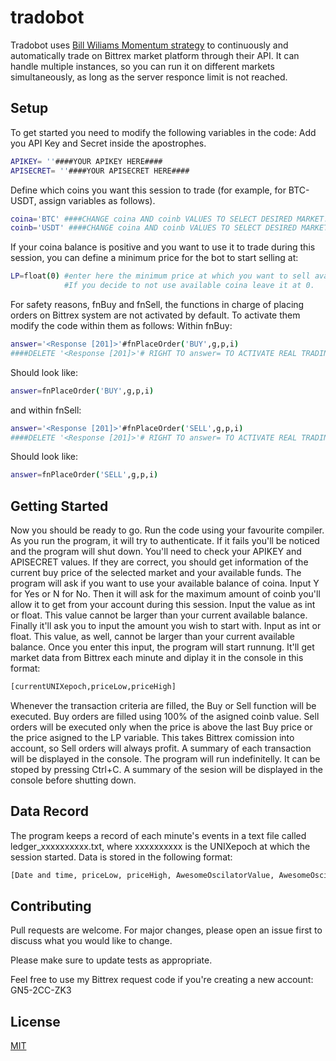 # tradobot

Tradobot uses [Bill Wiliams Momentum strategy](https://tradingstrategyguides.com/bill-williams-awesome-oscillator-strategy/#:~:text=The%20Bill%20Williams%20Awesome%20Oscillator,confirming%20the%20price%20action%20shift.) to continuously and automatically trade on Bittrex market platform through their API. It can handle multiple instances, so you can run it on different markets simultaneously, as long as the server responce limit is not reached.

## Setup

To get started you need to modify the following variables in the code:
Add you API Key and Secret inside the apostrophes.
```bash
APIKEY= ''####YOUR APIKEY HERE####
APISECRET= ''####YOUR APISECRET HERE####
```
Define which coins you want this session to trade (for example, for BTC-USDT, assign variables as follows).
```bash
coina='BTC' ####CHANGE coina AND coinb VALUES TO SELECT DESIRED MARKET.
coinb='USDT' ####CHANGE coina AND coinb VALUES TO SELECT DESIRED MARKET.
```
If your coina balance is positive and you want to use it to trade during this session, you can define a minimum price for the bot to start selling at:
```bash
LP=float(0) #enter here the minimum price at which you want to sell available coina.
            #If you decide to not use available coina leave it at 0.
```
For safety reasons, fnBuy and fnSell, the functions in charge of placing orders on Bittrex system are not activated by default. To activate them modify the code within them as follows:
Within fnBuy:
```bash
answer='<Response [201]>'#fnPlaceOrder('BUY',g,p,i)
####DELETE '<Response [201]>'# RIGHT TO answer= TO ACTIVATE REAL TRADING####
```
Should look like:
```bash
answer=fnPlaceOrder('BUY',g,p,i)
```
and within fnSell:
```bash
answer='<Response [201]>'#fnPlaceOrder('SELL',g,p,i)
####DELETE '<Response [201]>'# RIGHT TO answer= TO ACTIVATE REAL TRADING####
```
Should look like:
```bash
answer=fnPlaceOrder('SELL',g,p,i)
```
## Getting Started
Now you should be ready to go. Run the code using your favourite compiler.
As you run the program, it will try to authenticate. If it fails you'll be noticed and the program will shut down. You'll need to check your APIKEY and APISECRET values. If they are correct, you should get information of the current buy price of the selected market and your available funds.
The program will ask if you want to use your available balance of coina. Input Y for Yes or N for No.
Then it will ask for the maximum amount of coinb you'll allow it to get from your account during this session. Input the value as int or float. This value cannot be larger than your current available balance.
Finally it'll ask you to input the amount you wish to start with. Input as int or float. This value, as well, cannot be larger than your current available balance.
Once you enter this input, the program will start runnung. It'll get market data from Bittrex each minute and diplay it in the console in this format:
```bash
[currentUNIXepoch,priceLow,priceHigh]
```
Whenever the transaction criteria are filled, the Buy or Sell function will be executed. Buy orders are filled using 100% of the asigned coinb value. Sell orders will be executed only when the price is above the last Buy price or the price asigned to the LP variable. This takes Bittrex comission into account, so Sell orders will always profit.
A summary of each transaction will be displayed in the console.
The program will run indefinitelly. It can be stoped by pressing Ctrl+C. A summary of the sesion will be displayed in the console before shutting down.
## Data Record
The program keeps a record of each minute's events in a text file called ledger_xxxxxxxxxx.txt, where xxxxxxxxxx is the UNIXepoch at which the session started. Data is stored in the following format:
```bash
[Date and time, priceLow, priceHigh, AwesomeOscilatorValue, AwesomeOscilatorCue, transactionType, lastBuyPrice]
```

## Contributing
Pull requests are welcome. For major changes, please open an issue first to discuss what you would like to change.

Please make sure to update tests as appropriate.

Feel free to use my Bittrex request code if you're creating a new account: GN5-2CC-ZK3

## License
[MIT](https://choosealicense.com/licenses/mit/)
